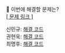 👻 이번에 해결할 문제는? <br>
[[ 문제 링크 ]](https://school.programmers.co.kr/learn/courses/30/lessons/132267)

신민규: [해결 코드](https://github.com/uykm/algorithm-codes-java/blob/main/%ED%94%84%EB%A1%9C%EA%B7%B8%EB%9E%98%EB%A8%B8%EC%8A%A4/1/132267.%E2%80%85%EC%BD%9C%EB%9D%BC%E2%80%85%EB%AC%B8%EC%A0%9C/%EC%BD%9C%EB%9D%BC%E2%80%85%EB%AC%B8%EC%A0%9C.java) <br>
권현욱: [해결 코드]() <br>
최명후: [해결 코드]()
